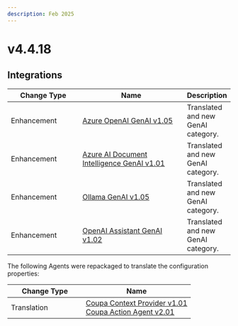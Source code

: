 ```yaml
---
description: Feb 2025
---
```


# v4.4.18

## Integrations

<table><thead><tr><th width="155">Change Type</th><th width="250">Name</th><th>Description</th></tr></thead><tbody><tr><td>Enhancement</td><td><a href="https://xmpro.gitbook.io/azure-openai/">Azure OpenAI GenAI v1.05</a></td><td>Translated and new GenAI category.</td></tr><tr><td>Enhancement</td><td><a href="https://xmpro.gitbook.io/azure-ai-document-intelligence/">Azure AI Document Intelligence GenAI v1.01</a></td><td>Translated and new GenAI category.</td></tr><tr><td>Enhancement</td><td><a href="https://xmpro.gitbook.io/ollama/">Ollama GenAI v1.05</a></td><td>Translated and new GenAI category.</td></tr><tr><td>Enhancement</td><td><a href="https://xmpro.gitbook.io/openai-assistant/">OpenAI Assistant GenAI v1.02</a></td><td>Translated and new GenAI category.</td></tr></tbody></table>

The following Agents were repackaged to translate the configuration properties:

<table><thead><tr><th width="153">Change Type</th><th>Name</th></tr></thead><tbody><tr><td>Translation</td><td><a href="https://xmpro.gitbook.io/coupa">Coupa Context Provider v1.01<br>Coupa Action Agent v2.01</a></td></tr></tbody></table>
